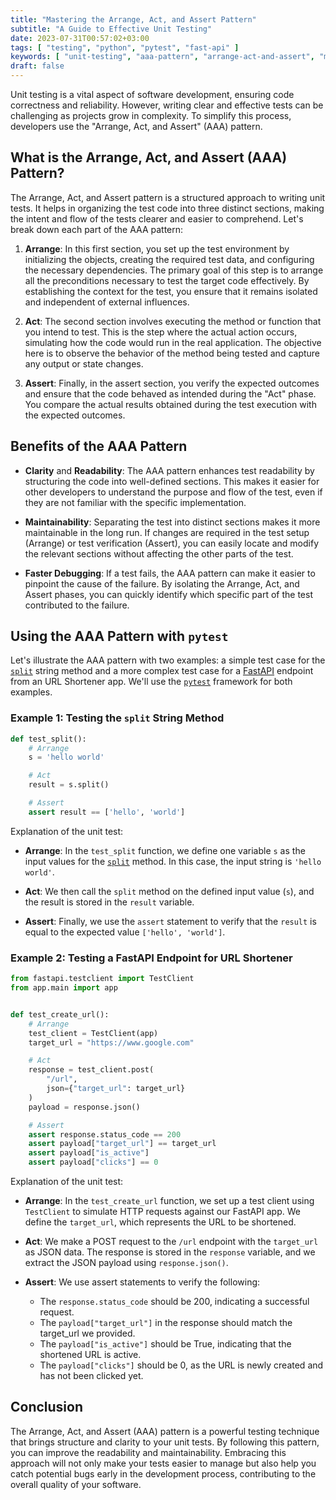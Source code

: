 ```yaml
---
title: "Mastering the Arrange, Act, and Assert Pattern"
subtitle: "A Guide to Effective Unit Testing"
date: 2023-07-31T00:57:02+03:00
tags: [ "testing", "python", "pytest", "fast-api" ]
keywords: [ "unit-testing", "aaa-pattern", "arrange-act-and-assert", "maintainable-tests", "pytest", "test-automation" ]
draft: false
---
```


Unit testing is a vital aspect of software development, ensuring code correctness and reliability. However, writing clear and effective tests can be challenging as projects grow in complexity. To simplify this process, developers use the "Arrange, Act, and Assert" (AAA) pattern.

<!--more-->

## What is the Arrange, Act, and Assert (AAA) Pattern?

The Arrange, Act, and Assert pattern is a structured approach to writing unit tests. It helps in organizing the test code into three distinct sections, making the intent and flow of the tests clearer and easier to comprehend. Let's break down each part of the AAA pattern:

1. **Arrange**: In this first section, you set up the test environment by initializing the objects, creating the required test data, and configuring the necessary dependencies. The primary goal of this step is to arrange all the preconditions necessary to test the target code effectively. By establishing the context for the test, you ensure that it remains isolated and independent of external influences.

1. **Act**: The second section involves executing the method or function that you intend to test. This is the step where the actual action occurs, simulating how the code would run in the real application. The objective here is to observe the behavior of the method being tested and capture any output or state changes.

1. **Assert**: Finally, in the assert section, you verify the expected outcomes and ensure that the code behaved as intended during the "Act" phase. You compare the actual results obtained during the test execution with the expected outcomes.

## Benefits of the AAA Pattern

* **Clarity** and **Readability**: The AAA pattern enhances test readability by structuring the code into well-defined sections. This makes it easier for other developers to understand the purpose and flow of the test, even if they are not familiar with the specific implementation.

* **Maintainability**: Separating the test into distinct sections makes it more maintainable in the long run. If changes are required in the test setup (Arrange) or test verification (Assert), you can easily locate and modify the relevant sections without affecting the other parts of the test.

* **Faster Debugging**: If a test fails, the AAA pattern can make it easier to pinpoint the cause of the failure. By isolating the Arrange, Act, and Assert phases, you can quickly identify which specific part of the test contributed to the failure.

## Using the AAA Pattern with `pytest`

Let's illustrate the AAA pattern with two examples: a simple test case for the [`split`](https://docs.python.org/3/library/stdtypes.html#str.split) string method and a more complex test case for a [FastAPI](https://fastapi.tiangolo.com/) endpoint from an URL Shortener app. We'll use the [`pytest`](https://docs.pytest.org) framework for both examples.

### Example 1: Testing the `split` String Method

```python
def test_split():
    # Arrange
    s = 'hello world'

    # Act
    result = s.split()

    # Assert
    assert result == ['hello', 'world']

```

Explanation of the unit test:

* **Arrange**: In the `test_split` function, we define one variable `s` as the input values for the [`split`](https://docs.python.org/3/library/stdtypes.html#str.split) method. In this case, the input string is `'hello world'`.

* **Act**: We then call the `split` method on the defined input value (`s`), and the result is stored in the `result` variable.

* **Assert**: Finally, we use the `assert` statement to verify that the `result` is equal to the expected value `['hello', 'world']`.

### Example 2: Testing a FastAPI Endpoint for URL Shortener

```python
from fastapi.testclient import TestClient
from app.main import app


def test_create_url():
    # Arrange
    test_client = TestClient(app)
    target_url = "https://www.google.com"

    # Act
    response = test_client.post(
        "/url",
        json={"target_url": target_url}
    )
    payload = response.json()

    # Assert
    assert response.status_code == 200
    assert payload["target_url"] == target_url
    assert payload["is_active"]
    assert payload["clicks"] == 0

```

Explanation of the unit test:

* **Arrange**: In the `test_create_url` function, we set up a test client using `TestClient` to simulate HTTP requests against our FastAPI app. We define the `target_url`, which represents the URL to be shortened.

* **Act**: We make a POST request to the `/url` endpoint with the `target_url` as JSON data. The response is stored in the `response` variable, and we extract the JSON payload using `response.json()`.

* **Assert**: We use assert statements to verify the following:
    * The `response.status_code` should be 200, indicating a successful request.
    * The `payload["target_url"]` in the response should match the target_url we provided.
    * The `payload["is_active"]` should be True, indicating that the shortened URL is active.
    * The `payload["clicks"]` should be 0, as the URL is newly created and has not been clicked yet.

## Conclusion

The Arrange, Act, and Assert (AAA) pattern is a powerful testing technique that brings structure and clarity to your unit tests. By following this pattern, you can improve the readability and maintainability. Embracing this approach will not only make your tests easier to manage but also help you catch potential bugs early in the development process, contributing to the overall quality of your software.

